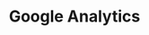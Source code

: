 ---
# This topic lives at
# https://digital.gov/topics/google-analytics

# Topic Title
title: "Google Analytics"

# description — keep it short and clear
summary: ""

# Weight
weight: 1

# For more information on managing topics,
# see https://github.com/GSA/digitalgov.gov/wiki/topics
---